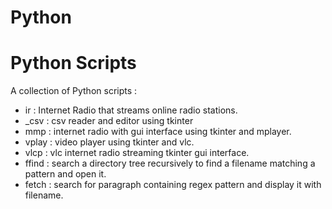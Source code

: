 # Python
Python Scripts
======================================
  A collection of Python scripts :

* ir : Internet Radio that streams online radio stations.
* _csv : csv reader and editor using tkinter
* mmp : internet radio with gui interface using tkinter and mplayer.
* vplay : video player using tkinter and vlc.
* vlcp : vlc internet radio streaming tkinter gui interface.
* ffind : search a directory tree recursively to find a filename matching a pattern and open it.
* fetch : search for paragraph containing regex pattern and display it with filename.
